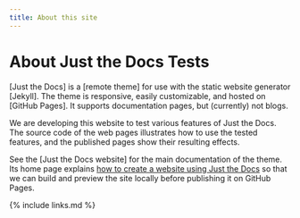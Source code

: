 ```yaml
---
title: About this site
---
```


# About Just the Docs Tests

[Just the Docs] is a [remote theme] for use with the static website generator [Jekyll].
The theme is responsive, easily customizable, and hosted on [GitHub Pages].
It supports documentation pages, but (currently) not blogs.

We are developing this website to test various features of Just the Docs.
The source code of the web pages illustrates how to use the tested features,
and the published pages show their resulting effects.

See the [Just the Docs website] for the main documentation of the theme.
Its home page explains
[how to create a website using Just the Docs](https://just-the-docs.github.io/just-the-docs/#getting-started)
so that we can build and preview the site locally before publishing it on GitHub Pages.

{% include links.md %}
